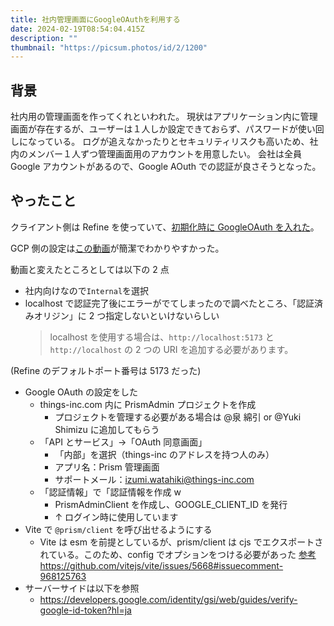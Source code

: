 ```yaml
---
title: 社内管理画面にGoogleOAuthを利用する
date: 2024-02-19T08:54:04.415Z
description: ""
thumbnail: "https://picsum.photos/id/2/1200"
---
```


## 背景

社内用の管理画面を作ってくれといわれた。
現状はアプリケーション内に管理画面が存在するが、ユーザーは１人しか設定できておらず、パスワードが使い回しになっている。
ログが追えなかったりとセキュリティリスクも高いため、社内のメンバー１人ずつ管理画面用のアカウントを用意したい。
会社は全員 Google アカウントがあるので、Google AOuth での認証が良さそうとなった。

## やったこと　

クライアント側は Refine を使っていて、[初期化時に GoogleOAuth を入れた](https://refine.dev/docs/examples/auth-provider/google-auth/)。

GCP 側の設定は[この動画](https://www.youtube.com/watch?v=HtJKUQXmtok&ab_channel=CooperCodes)が簡潔でわかりやすかった。

動画と変えたところとしては以下の 2 点

- 社内向けなので`Internal`を選択
- localhost で認証完了後にエラーがでてしまったので調べたところ、「認証済みオリジン」に 2 つ指定しないといけないらしい
  > localhost を使用する場合は、`http://localhost:5173` と `http://localhost` の 2 つの URI を追加する必要があります。

(Refine のデフォルトポート番号は 5173 だった)

- Google OAuth の設定をした
  - things-inc.com 内に PrismAdmin プロジェクトを作成
    - プロジェクトを管理する必要がある場合は @泉 綿引 or @Yuki Shimizu に追加してもらう
  - 「API とサービス」→「OAuth 同意画面」
    - 「内部」を選択（things-inc のアドレスを持つ人のみ）
    - アプリ名：Prism 管理画面
    - サポートメール：[izumi.watahiki@things-inc.com](mailto:izumi.watahiki@things-inc.com)
  - 「認証情報」で「認証情報を作成 w
    - PrismAdminClient を作成し、GOOGLE_CLIENT_ID を発行
    - ↑ ログイン時に使用しています
- Vite で `@prism/client` を呼び出せるようにする
  - Vite は esm を前提としているが、prism/client は cjs でエクスポートされている。このため、config でオプションをつける必要があった
    [参考](https://ja.vitejs.dev/guide/dep-pre-bundling.html#%E3%83%A2%E3%83%8E%E3%83%AC%E3%83%9B%E3%82%9A%E3%81%A8%E3%83%AA%E3%83%B3%E3%82%AF%E3%81%95%E3%82%8C%E3%81%9F%E4%BE%9D%E5%AD%98%E9%96%A2%E4%BF%82)
    https://github.com/vitejs/vite/issues/5668#issuecomment-968125763
- サーバーサイドは以下を参照
  - https://developers.google.com/identity/gsi/web/guides/verify-google-id-token?hl=ja
